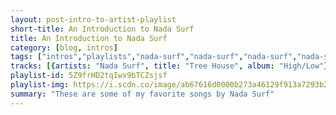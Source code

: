 ```yaml
---
layout: post-intro-to-artist-playlist
short-title: An Introduction to Nada Surf
title: An Introduction to Nada Surf
category: [blog, intros]
tags: ["intros","playlists","nada-surf","nada-surf","nada-surf","nada-surf","nada-surf","nada-surf","nada-surf","nada-surf","nada-surf","nada-surf","nada-surf","nada-surf","nada-surf","nada-surf","nada-surf","nada-surf","nada-surf","nada-surf","nada-surf","nada-surf","nada-surf","nada-surf","nada-surf","nada-surf","nada-surf","nada-surf","nada-surf","nada-surf","nada-surf","nada-surf","nada-surf","nada-surf","nada-surf","nada-surf","nada-surf"]
tracks: [{artists: "Nada Surf", title: "Tree House", album: "High/Low"},{artists: "Nada Surf", title: "Here Goes Something", album: "Lucky"},{artists: "Nada Surf", title: "Blankest Year", album: "The Weight Is A Gift"},{artists: "Nada Surf", title: "Looking Through (Acoustic)", album: "The Dulcitone Files"},{artists: "Nada Surf", title: "Let The Fight Do The Fighting", album: "The Stars Are Indifferent To Astronomy"},{artists: "Nada Surf", title: "Are You Lightning?", album: "Lucky"},{artists: "Nada Surf", title: "Neither Heaven Nor Space", album: "Let Go"},{artists: "Nada Surf", title: "Deeper Well", album: "High/Low"},{artists: "Nada Surf", title: "Happy Kid", album: "Let Go"},{artists: "Nada Surf", title: "From Now On", album: "Lucky"},{artists: "Nada Surf", title: "Clear Eye Clouded Mind", album: "The Stars Are Indifferent To Astronomy"},{artists: "Nada Surf", title: "The Way You Wear Your Head", album: "Let Go"},{artists: "Nada Surf", title: "No Snow On The Mountain", album: "The Stars Are Indifferent To Astronomy"},{artists: "Nada Surf", title: "Blonde On Blonde", album: "Let Go"},{artists: "Nada Surf", title: "The Film Did Not Go 'Round", album: "Lucky"},{artists: "Nada Surf", title: "I Like What You Say", album: "Lucky"},{artists: "Nada Surf", title: "Beautiful Beat", album: "Lucky"},{artists: "Nada Surf", title: "Inside Of Love", album: "Let Go"},{artists: "Nada Surf", title: "Weightless", album: "Lucky"},{artists: "Nada Surf", title: "Je T'Attendais", album: "B-Sides"},{artists: "Nada Surf", title: "The Moon Is Calling", album: "The Stars Are Indifferent To Astronomy"},{artists: "Nada Surf", title: "I Like What You Say (Acoustic)", album: "B-Sides"},{artists: "Nada Surf", title: "When I Was Young", album: "The Stars Are Indifferent To Astronomy"},{artists: "Nada Surf", title: "Janine", album: "if I had a hi-fi"},{artists: "Nada Surf", title: "Stalemate", album: "High/Low"},{artists: "Nada Surf", title: "Waiting For Something", album: "The Stars Are Indifferent To Astronomy"},{artists: "Nada Surf", title: "Fruit Fly", album: "Let Go"},{artists: "Nada Surf", title: "Looking Through", album: "The Stars Are Indifferent To Astronomy"},{artists: "Nada Surf", title: "Always Love", album: "The Weight Is A Gift"},{artists: "Nada Surf", title: "Jules And Jim", album: "The Stars Are Indifferent To Astronomy"},{artists: "Nada Surf", title: "Blizzard of ' 77", album: "Let Go"},{artists: "Nada Surf", title: "Clear Eye Clouded Mind (Acoustic)", album: "The Dulcitone Files"},{artists: "Nada Surf", title: "The Future (Acoustic)", album: "The Dulcitone Files"},{artists: "Nada Surf", title: "Popular", album: "High/Low"},{artists: "Nada Surf", title: "When I Was Young (Acoustic)", album: "The Dulcitone Files"}]
playlist-id: 5Z9frHD2tqIwx9bTCZsjsf
playlist-img: https://i.scdn.co/image/ab67616d0000b273a46129f913a7293b208dcc7b
summary: "These are some of my favorite songs by Nada Surf"
---
```


